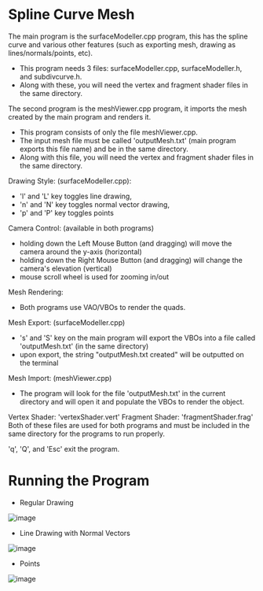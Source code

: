 # Spline Curve Mesh

The main program is the surfaceModeller.cpp program, this has the spline curve and various other features (such as exporting mesh, drawing as lines/normals/points, etc). 
 - This program needs 3 files: surfaceModeller.cpp, surfaceModeller.h, and subdivcurve.h. 
 - Along with these, you will need the vertex and fragment shader files in the same directory.

The second program is the meshViewer.cpp program, it imports the mesh created by the main program and renders it.
 - This program consists of only the file meshViewer.cpp.
 - The input mesh file must be called 'outputMesh.txt' (main program exports this file name) and be in the same directory.
 - Along with this file, you will need the vertex and fragment shader files in the same directory.

Drawing Style: (surfaceModeller.cpp):
 - 'l' and 'L' key toggles line drawing, 
 - 'n' and 'N' key toggles normal vector drawing, 
 - 'p' and 'P' key toggles points

Camera Control: (available in both programs)
 - holding down the Left Mouse Button (and dragging) will move the camera around the y-axis (horizontal)
 - holding down the Right Mouse Button (and dragging) will change the camera's elevation (vertical)
 - mouse scroll wheel is used for zooming in/out

Mesh Rendering:
 - Both programs use VAO/VBOs to render the quads.

Mesh Export: (surfaceModeller.cpp)
 - 's' and 'S' key on the main program will export the VBOs into a file called 'outputMesh.txt' (in the same directory)
 - upon export, the string "outputMesh.txt created" will be outputted on the terminal

Mesh Import: (meshViewer.cpp)
 - The program will look for the file 'outputMesh.txt' in the current directory and will open it and populate the VBOs to render the object.

Vertex Shader: 'vertexShader.vert'
Fragment Shader: 'fragmentShader.frag'
Both of these files are used for both programs and must be included in the same directory for the programs to run properly.

'q', 'Q', and 'Esc' exit the program.

# Running the Program

- Regular Drawing

![image](https://user-images.githubusercontent.com/95401100/213894500-9c9c0c65-1861-498e-9b3c-7ac16d71cd13.png)

- Line Drawing with Normal Vectors

![image](https://user-images.githubusercontent.com/95401100/213894524-066b95ac-9b19-49c6-beb7-290a928c8b02.png)

- Points

![image](https://user-images.githubusercontent.com/95401100/213894534-e5dc5087-0e1a-47f3-afdf-237651daedcd.png)
